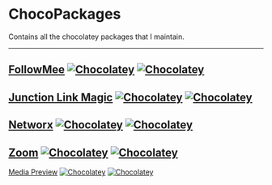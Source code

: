 # ChocoPackages

Contains all the chocolatey packages that I maintain.

----------

[FollowMee](https://www.followmee.com/) [![Chocolatey](https://img.shields.io/chocolatey/dt/followmee.svg?maxAge=2592000)](https://chocolatey.org/packages/followmee/) [![Chocolatey](https://img.shields.io/chocolatey/v/followmee.svg?maxAge=2592000)](https://chocolatey.org/packages/followmee/)
----------
[Junction Link Magic](http://www.rekenwonder.com/) [![Chocolatey](https://img.shields.io/chocolatey/dt/junction-link-magic.svg?maxAge=2592000)](https://chocolatey.org/packages/junction-link-magic/) [![Chocolatey](https://img.shields.io/chocolatey/v/junction-link-magic.svg?maxAge=2592000)](https://chocolatey.org/packages/junction-link-magic/)
----------
[Networx](https://www.softperfect.com/products/networx/) [![Chocolatey](https://img.shields.io/chocolatey/dt/networx.svg?maxAge=2592000)](https://chocolatey.org/packages/networx/) [![Chocolatey](https://img.shields.io/chocolatey/v/networx.svg?maxAge=2592000)](https://chocolatey.org/packages/networx/)
----------
[Zoom](https://zoom.us/) [![Chocolatey](https://img.shields.io/chocolatey/dt/zoom.svg?maxAge=2592000)](https://chocolatey.org/packages/zoom/) [![Chocolatey](https://img.shields.io/chocolatey/v/zoom.svg?maxAge=2592000)](https://chocolatey.org/packages/zoom/)
----------
[Media Preview](http://www.babelsoft.net/products/mediapreview.htm) [![Chocolatey](https://img.shields.io/chocolatey/dt/media-preview.svg?maxAge=2592000)](https://chocolatey.org/packages/media-preview/) [![Chocolatey](https://img.shields.io/chocolatey/v/media-preview.svg?maxAge=2592000)](https://chocolatey.org/packages/media-preview/)
